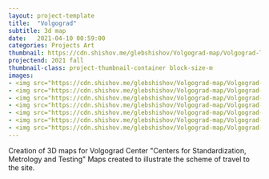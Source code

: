 ```yaml
---
layout: project-template
title:  "Volgograd"
subtitle: 3d map
date:   2021-04-10 00:59:00
categories: Projects Art
thumbnail: https://cdn.shishov.me/glebshishov/Volgograd-map/Volgograd-Thumbnail.webp
projectend: 2021 fall
thumbnail-class: project-thumbnail-container block-size-m
images:
- <img src="https://cdn.shishov.me/glebshishov/Volgograd-map/Volgograd-map-1.webp" class="project-img-parameters img-size-full" alt="Volgograd-1">
- <img src="https://cdn.shishov.me/glebshishov/Volgograd-map/Volgograd-map-2.webp" class="project-img-parameters img-size-full" alt="Volgograd-2">
- <img src="https://cdn.shishov.me/glebshishov/Volgograd-map/Volgograd-map-3.webp" class="project-img-parameters img-size-full" alt="Volgograd-3">
- <img src="https://cdn.shishov.me/glebshishov/Volgograd-map/Volgograd-map-4.webp" class="project-img-parameters img-size-full" alt="Volgograd-4">
- <img src="https://cdn.shishov.me/glebshishov/Volgograd-map/Volgograd-map-5.webp" class="project-img-parameters img-size-full" alt="Volgograd-5">
- <img src="https://cdn.shishov.me/glebshishov/Volgograd-map/Volgograd-map-6.webp" class="project-img-parameters img-size-full" alt="Volgograd-6">
- <img src="https://cdn.shishov.me/glebshishov/Volgograd-map/Volgograd-map-7.webp" class="project-img-parameters img-size-full" alt="Volgograd-7">
---
```


Creation of 3D maps for Volgograd Center "Centers for Standardization, Metrology and Testing" Maps created to illustrate the scheme of travel to the site.